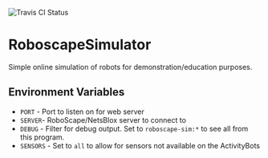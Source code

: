 ![Travis CI Status](https://travis-ci.org/gsteinLTU/RoboscapeSimulator.svg?branch=master)

# RoboscapeSimulator
Simple online simulation of robots for demonstration/education purposes.


## Environment Variables

 - `PORT` - Port to listen on for web server
 - `SERVER`- RoboScape/NetsBlox server to connect to
 - `DEBUG` - Filter for debug output. Set to `roboscape-sim:*` to see all from this program.
 - `SENSORS` - Set to `all` to allow for sensors not available on the ActivityBots
